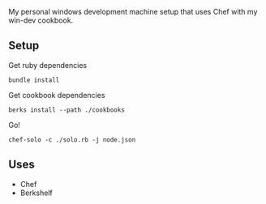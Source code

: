 My personal windows development machine setup that uses Chef with my win-dev cookbook.

## Setup

Get ruby dependencies

    bundle install

Get cookbook dependencies

    berks install --path ./cookbooks

Go!

    chef-solo -c ./solo.rb -j node.json

## Uses

* Chef
* Berkshelf
